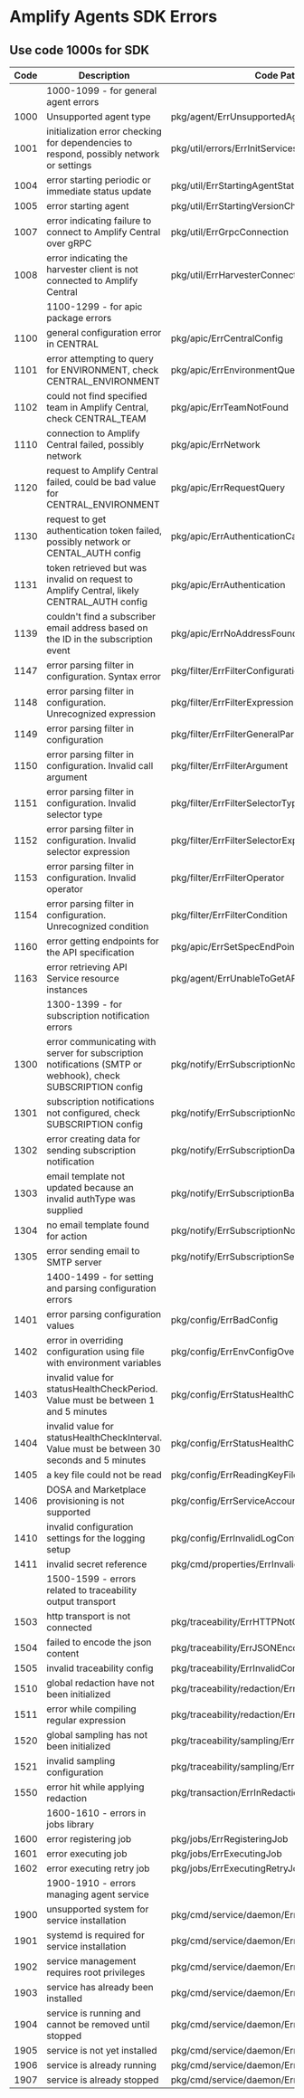 # Amplify Agents SDK Errors

## Use code 1000s for SDK

| Code | Description                                                                                                 | Code Path                                        |
|------|-------------------------------------------------------------------------------------------------------------|--------------------------------------------------|
|      | 1000-1099 - for general agent errors                                                                        |                                                  |
| 1000 | Unsupported agent type                                                                                      | pkg/agent/ErrUnsupportedAgentType                |
| 1001 | initialization error checking for dependencies to respond, possibly network or settings                     | pkg/util/errors/ErrInitServicesNotReady          |
| 1004 | error starting periodic or immediate status update                                                          | pkg/util/ErrStartingAgentStatusUpdate            |
| 1005 | error starting agent                                                                                        | pkg/util/ErrStartingVersionChecker               |
| 1007 | error indicating failure to connect to Amplify Central over gRPC                                            | pkg/util/ErrGrpcConnection                       |
| 1008 | error indicating the harvester client is not connected to Amplify Central                                   | pkg/util/ErrHarvesterConnection                  |
|      | 1100-1299 - for apic package errors                                                                         |                                                  |
| 1100 | general configuration error in CENTRAL                                                                      | pkg/apic/ErrCentralConfig                        |
| 1101 | error attempting to query for ENVIRONMENT, check CENTRAL_ENVIRONMENT                                        | pkg/apic/ErrEnvironmentQuery                     |
| 1102 | could not find specified team in Amplify Central, check CENTRAL_TEAM                                        | pkg/apic/ErrTeamNotFound                         |
| 1110 | connection to Amplify Central failed, possibly network                                                      | pkg/apic/ErrNetwork                              |
| 1120 | request to Amplify Central failed, could be bad value for CENTRAL_ENVIRONMENT                               | pkg/apic/ErrRequestQuery                         |
| 1130 | request to get authentication token failed, possibly network or CENTAL_AUTH config                          | pkg/apic/ErrAuthenticationCall                   |
| 1131 | token retrieved but was invalid on request to Amplify Central, likely CENTRAL_AUTH config                   | pkg/apic/ErrAuthentication                       |
| 1139 | couldn't find a subscriber email address based on the ID in the subscription event                          | pkg/apic/ErrNoAddressFound                       |
| 1147 | error parsing filter in configuration. Syntax error                                                         | pkg/filter/ErrFilterConfiguration                |
| 1148 | error parsing filter in configuration. Unrecognized expression                                              | pkg/filter/ErrFilterExpression                   |
| 1149 | error parsing filter in configuration                                                                       | pkg/filter/ErrFilterGeneralParse                 |
| 1150 | error parsing filter in configuration. Invalid call argument                                                | pkg/filter/ErrFilterArgument                     |
| 1151 | error parsing filter in configuration. Invalid selector type                                                | pkg/filter/ErrFilterSelectorType                 |
| 1152 | error parsing filter in configuration. Invalid selector expression                                          | pkg/filter/ErrFilterSelectorExpr                 |
| 1153 | error parsing filter in configuration. Invalid operator                                                     | pkg/filter/ErrFilterOperator                     |
| 1154 | error parsing filter in configuration. Unrecognized condition                                               | pkg/filter/ErrFilterCondition                    |
| 1160 | error getting endpoints for the API specification                                                           | pkg/apic/ErrSetSpecEndPoints                     |
| 1163 | error retrieving API Service resource instances                                                             | pkg/agent/ErrUnableToGetAPIV1Resources           |
|      | 1300-1399 - for subscription notification errors                                                            |                                                  |
| 1300 | error communicating with server for subscription notifications (SMTP or webhook), check SUBSCRIPTION config | pkg/notify/ErrSubscriptionNotification           |
| 1301 | subscription notifications not configured, check SUBSCRIPTION config                                        | pkg/notify/ErrSubscriptionNoNotifications        |
| 1302 | error creating data for sending subscription notification                                                   | pkg/notify/ErrSubscriptionData                   |
| 1303 | email template not updated because an invalid authType was supplied                                         | pkg/notify/ErrSubscriptionBadAuthtype            |
| 1304 | no email template found for action                                                                          | pkg/notify/ErrSubscriptionNoTemplateForAction    |
| 1305 | error sending email to SMTP server                                                                          | pkg/notify/ErrSubscriptionSendEmail              |
|      | 1400-1499 - for setting and parsing configuration errors                                                    |                                                  |
| 1401 | error parsing configuration values                                                                          | pkg/config/ErrBadConfig                          |
| 1402 | error in overriding configuration using file with environment variables                                     | pkg/config/ErrEnvConfigOverride                  |
| 1403 | invalid value for statusHealthCheckPeriod. Value must be between 1 and 5 minutes                            | pkg/config/ErrStatusHealthCheckPeriod            |
| 1404 | invalid value for statusHealthCheckInterval. Value must be between 30 seconds and 5 minutes                 | pkg/config/ErrStatusHealthCheckInterval          |
| 1405 | a key file could not be read                                                                                | pkg/config/ErrReadingKeyFile                     |
| 1406 | DOSA and Marketplace provisioning is not supported                                                          | pkg/config/ErrServiceAccount                     |
| 1410 | invalid configuration settings for the logging setup                                                        | pkg/config/ErrInvalidLogConfig                   |
| 1411 | invalid secret reference                                                                                    | pkg/cmd/properties/ErrInvalidSecretReference     |
|      | 1500-1599 - errors related to traceability output transport                                                 |                                                  |
| 1503 | http transport is not connected                                                                             | pkg/traceability/ErrHTTPNotConnected             |
| 1504 | failed to encode the json content                                                                           | pkg/traceability/ErrJSONEncodeFailed             |
| 1505 | invalid traceability config                                                                                 | pkg/traceability/ErrInvalidConfig                |
| 1510 | global redaction have not been initialized                                                                  | pkg/traceability/redaction/ErrGlobalRedactionCfg |
| 1511 | error while compiling regular expression                                                                    | pkg/traceability/redaction/ErrInvalidRegex       |
| 1520 | global sampling has not been initialized                                                                    | pkg/traceability/sampling/ErrGlobalSamplingCfg   |
| 1521 | invalid sampling configuration                                                                              | pkg/traceability/sampling/ErrSamplingCfg         |
| 1550 | error hit while applying redaction                                                                          | pkg/transaction/ErrInRedactions                  |
|      | 1600-1610 - errors in jobs library                                                                          |                                                  |
| 1600 | error registering job                                                                                       | pkg/jobs/ErrRegisteringJob                       |
| 1601 | error executing job                                                                                         | pkg/jobs/ErrExecutingJob                         |
| 1602 | error executing retry job                                                                                   | pkg/jobs/ErrExecutingRetryJob                    |
|      | 1900-1910 - errors managing agent service                                                                   |                                                  |
| 1900 | unsupported system for service installation                                                                 | pkg/cmd/service/daemon/ErrUnsupportedSystem      |
| 1901 | systemd is required for service installation                                                                | pkg/cmd/service/daemon/ErrNeedSystemd            |
| 1902 | service management requires root privileges                                                                 | pkg/cmd/service/daemon/ErrRootPrivileges         |
| 1903 | service has already been installed                                                                          | pkg/cmd/service/daemon/ErrAlreadyInstalled       |
| 1904 | service is running and cannot be removed until stopped                                                      | pkg/cmd/service/daemon/ErrCurrentlyRunning       |
| 1905 | service is not yet installed                                                                                | pkg/cmd/service/daemon/ErrNotInstalled           |
| 1906 | service is already running                                                                                  | pkg/cmd/service/daemon/ErrAlreadyRunning         |
| 1907 | service is already stopped                                                                                  | pkg/cmd/service/daemon/ErrAlreadyStopped         |
